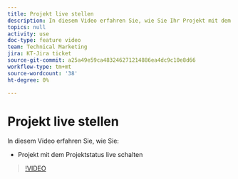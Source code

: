 ```yaml
---
title: Projekt live stellen
description: In diesem Video erfahren Sie, wie Sie Ihr Projekt mit dem Projektstatus live schalten.
topics: null
activity: use
doc-type: feature video
team: Technical Marketing
jira: KT-Jira ticket
source-git-commit: a25a49e59ca483246271214886ea4dc9c10e8d66
workflow-type: tm+mt
source-wordcount: '38'
ht-degree: 0%

---
```


# Projekt live stellen

In diesem Video erfahren Sie, wie Sie:

* Projekt mit dem Projektstatus live schalten

>[!VIDEO](https://video.tv.adobe.com/v/335093/?quality=12&learn=on)